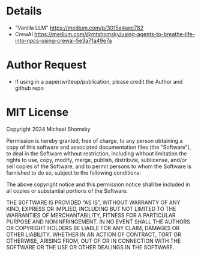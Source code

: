 # Details
- "Vanilla LLM"   https://medium.com/p/3015a4aec782
- CrewAI          https://medium.com/@mtshomsky/using-agents-to-breathe-life-into-npcs-using-crewai-5e3a71a49e7a

# Author Request
- If using in a paper/writeup/publication, please credit the Author and github repo

# MIT License
Copyright 2024 Michael Shomsky

Permission is hereby granted, free of charge, to any person obtaining a copy of this software and associated documentation files (the “Software”), to deal in the Software without restriction, including without limitation the rights to use, copy, modify, merge, publish, distribute, sublicense, and/or sell copies of the Software, and to permit persons to whom the Software is furnished to do so, subject to the following conditions:

The above copyright notice and this permission notice shall be included in all copies or substantial portions of the Software.

THE SOFTWARE IS PROVIDED “AS IS”, WITHOUT WARRANTY OF ANY KIND, EXPRESS OR IMPLIED, INCLUDING BUT NOT LIMITED TO THE WARRANTIES OF MERCHANTABILITY, FITNESS FOR A PARTICULAR PURPOSE AND NONINFRINGEMENT. IN NO EVENT SHALL THE AUTHORS OR COPYRIGHT HOLDERS BE LIABLE FOR ANY CLAIM, DAMAGES OR OTHER LIABILITY, WHETHER IN AN ACTION OF CONTRACT, TORT OR OTHERWISE, ARISING FROM, OUT OF OR IN CONNECTION WITH THE SOFTWARE OR THE USE OR OTHER DEALINGS IN THE SOFTWARE.

